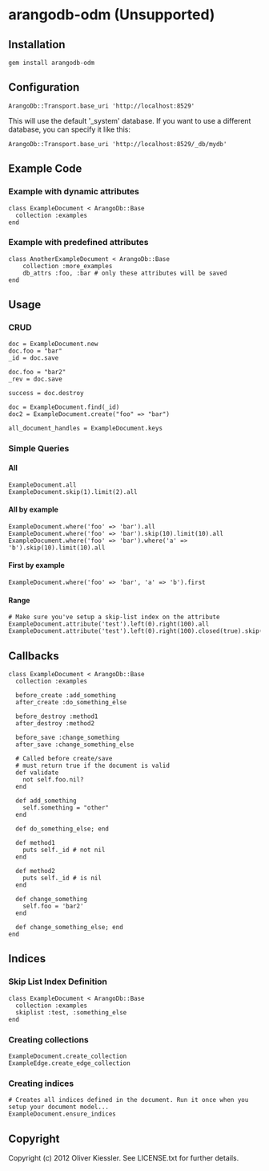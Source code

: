 # arangodb-odm (Unsupported)

## Installation

    gem install arangodb-odm

## Configuration

    ArangoDb::Transport.base_uri 'http://localhost:8529'
    
This will use the default '_system' database. If you want to use a different database, you can specify it like this:

    ArangoDb::Transport.base_uri 'http://localhost:8529/_db/mydb'

## Example Code

### Example with dynamic attributes

	class ExampleDocument < ArangoDb::Base
  	  collection :examples
	end

### Example with predefined attributes

	class AnotherExampleDocument < ArangoDb::Base
  		collection :more_examples
  		db_attrs :foo, :bar # only these attributes will be saved
	end

## Usage

### CRUD

	doc = ExampleDocument.new
	doc.foo = "bar"
	_id = doc.save

	doc.foo = "bar2"
	_rev = doc.save

	success = doc.destroy
 
	doc = ExampleDocument.find(_id)
	doc2 = ExampleDocument.create("foo" => "bar")

	all_document_handles = ExampleDocument.keys
	
### Simple Queries

#### All

    ExampleDocument.all
    ExampleDocument.skip(1).limit(2).all
    
#### All by example
    
    ExampleDocument.where('foo' => 'bar').all
    ExampleDocument.where('foo' => 'bar').skip(10).limit(10).all
    ExampleDocument.where('foo' => 'bar').where('a' => 'b').skip(10).limit(10).all

#### First by example
    
    ExampleDocument.where('foo' => 'bar', 'a' => 'b').first
    
#### Range

    # Make sure you've setup a skip-list index on the attribute
    ExampleDocument.attribute('test').left(0).right(100).all
    ExampleDocument.attribute('test').left(0).right(100).closed(true).skip(10).limit(10).all

## Callbacks

    class ExampleDocument < ArangoDb::Base
      collection :examples

      before_create :add_something
      after_create :do_something_else

      before_destroy :method1
      after_destroy :method2

      before_save :change_something
      after_save :change_something_else

      # Called before create/save
      # must return true if the document is valid
      def validate
        not self.foo.nil?
      end

      def add_something
        self.something = "other"
      end

      def do_something_else; end

      def method1
        puts self._id # not nil
      end

      def method2
        puts self._id # is nil
      end

      def change_something
        self.foo = 'bar2'
      end

      def change_something_else; end
    end
    
## Indices

### Skip List Index Definition

    class ExampleDocument < ArangoDb::Base
      collection :examples
      skiplist :test, :something_else
    end

### Creating collections

    ExampleDocument.create_collection
    ExampleEdge.create_edge_collection

### Creating indices

    # Creates all indices defined in the document. Run it once when you setup your document model...
    ExampleDocument.ensure_indices

## Copyright

Copyright (c) 2012 Oliver Kiessler. See LICENSE.txt for
further details.

